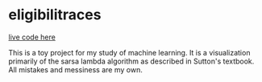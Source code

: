 # eligibilitraces

[live code here](tristantrim.github.io/eligibilitraces)

This is a toy project for my study of machine learning. It is a visualization primarily of the sarsa lambda algorithm as described in Sutton's textbook. All mistakes and messiness are my own.
